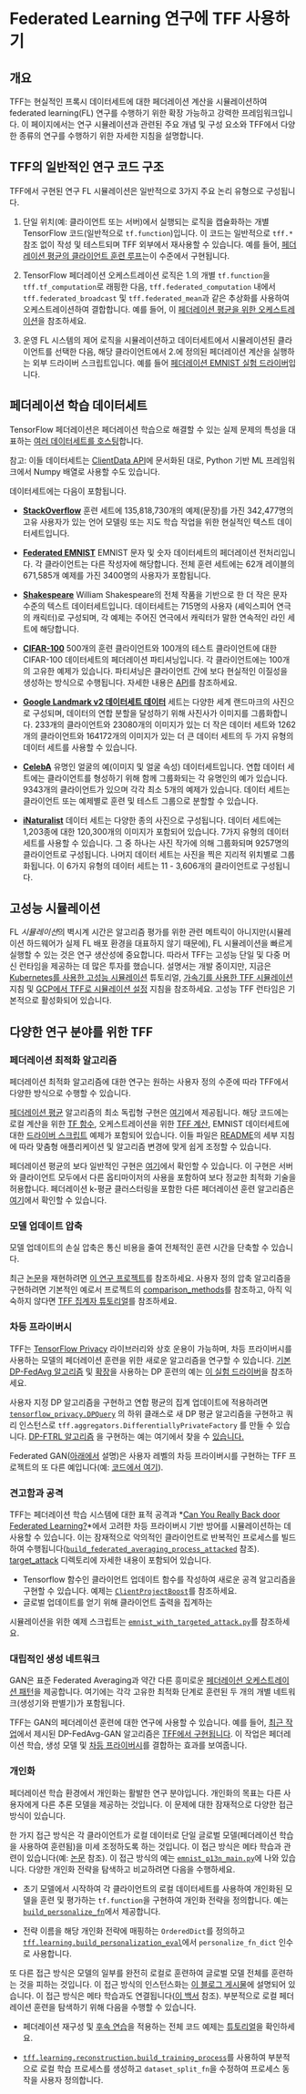 # Federated Learning 연구에 TFF 사용하기

<!-- Note that some section headings are used as deep links into the document.
     If you update those section headings, please make sure you also update
     any links to the section. -->

## 개요

TFF는 현실적인 프록시 데이터세트에 대한 페더레이션 계산을 시뮬레이션하여 federated learning(FL) 연구를 수행하기 위한 확장 가능하고 강력한 프레임워크입니다. 이 페이지에서는 연구 시뮬레이션과 관련된 주요 개념 및 구성 요소와 TFF에서 다양한 종류의 연구를 수행하기 위한 자세한 지침을 설명합니다.

## TFF의 일반적인 연구 코드 구조

TFF에서 구현된 연구 FL 시뮬레이션은 일반적으로 3가지 주요 논리 유형으로 구성됩니다.

1. 단일 위치(예: 클라이언트 또는 서버)에서 실행되는 로직을 캡슐화하는 개별 TensorFlow 코드(일반적으로 `tf.function`)입니다. 이 코드는 일반적으로 `tff.*` 참조 없이 작성 및 테스트되며 TFF 외부에서 재사용할 수 있습니다. 예를 들어, [페더레이션 평균의 클라이언트 훈련 루프](https://github.com/tensorflow/federated/blob/main/tensorflow_federated/examples/simple_fedavg/simple_fedavg_tf.py#L184-L222)는이 수준에서 구현됩니다.

2. TensorFlow 페더레이션 오케스트레이션 로직은 1.의 개별 `tf.function`을 `tff.tf_computation`로 래핑한 다음, `tff.federated_computation` 내에서 `tff.federated_broadcast` 및 `tff.federated_mean`과 같은 추상화를 사용하여 오케스트레이션하여 결합합니다. 예를 들어, 이 [페더레이션 평균을 위한 오케스트레이션](https://github.com/tensorflow/federated/blob/main/tensorflow_federated/examples/simple_fedavg/simple_fedavg_tff.py#L112-L140)을 참조하세요.

3. 운영 FL 시스템의 제어 로직을 시뮬레이션하고 데이터세트에서 시뮬레이션된 클라이언트를 선택한 다음, 해당 클라이언트에서 2.에 정의된 페더레이션 계산을 실행하는 외부 드라이버 스크립트입니다. 예를 들어 [페더레이션 EMNIST 실험 드라이버](https://github.com/tensorflow/federated/blob/main/tensorflow_federated/examples/simple_fedavg/emnist_fedavg_main.py)입니다.

## 페더레이션 학습 데이터세트

TensorFlow 페더레이션은 페더레이션 학습으로 해결할 수 있는 실제 문제의 특성을 대표하는 [여러 데이터세트를 호스팅](https://www.tensorflow.org/federated/api_docs/python/tff/simulation/datasets)합니다.

참고: 이들 데이터세트는 [ClientData API](https://www.tensorflow.org/federated/api_docs/python/tff/simulation/ClientData)에 문서화된 대로, Python 기반 ML 프레임워크에서 Numpy 배열로 사용할 수도 있습니다.

데이터세트에는 다음이 포함됩니다.

- [**StackOverflow**](https://www.tensorflow.org/federated/api_docs/python/tff/simulation/datasets/stackoverflow/load_data) 훈련 세트에 135,818,730개의 예제(문장)를 가진 342,477명의 고유 사용자가 있는 언어 모델링 또는 지도 학습 작업을 위한 현실적인 텍스트 데이터세트입니다.

- [**Federated EMNIST**](https://www.tensorflow.org/federated/api_docs/python/tff/simulation/datasets/emnist/load_data) EMNIST 문자 및 숫자 데이터세트의 페더레이션 전처리입니다. 각 클라이언트는 다른 작성자에 해당합니다. 전체 훈련 세트에는 62개 레이블의 671,585개 예제를 가진 3400명의 사용자가 포함됩니다.

- [**Shakespeare**](https://www.tensorflow.org/federated/api_docs/python/tff/simulation/datasets/shakespeare/load_data) William Shakespeare의 전체 작품을 기반으로 한 더 작은 문자 수준의 텍스트 데이터세트입니다. 데이터세트는 715명의 사용자 (셰익스피어 연극의 캐릭터)로 구성되며, 각 예제는 주어진 연극에서 캐릭터가 말한 연속적인 라인 세트에 해당합니다.

- [**CIFAR-100**](https://www.tensorflow.org/federated/api_docs/python/tff/simulation/datasets/cifar100/load_data) 500개의 훈련 클라이언트와 100개의 테스트 클라이언트에 대한 CIFAR-100 데이터세트의 페더레이션 파티셔닝입니다. 각 클라이언트에는 100개의 고유한 예제가 있습니다. 파티셔닝은 클라이언트 간에 보다 현실적인 이질성을 생성하는 방식으로 수행됩니다. 자세한 내용은 [API](https://www.tensorflow.org/federated/api_docs/python/tff/simulation/datasets/cifar100/load_data)를 참조하세요.

- [**Google Landmark v2 데이터세트 데이터**](https://www.tensorflow.org/federated/api_docs/python/tff/simulation/datasets/gldv2/load_data) 세트는 다양한 세계 랜드마크의 사진으로 구성되며, 데이터의 연합 분할을 달성하기 위해 사진사가 이미지를 그룹화합니다. 233개의 클라이언트와 23080개의 이미지가 있는 더 작은 데이터 세트와 1262개의 클라이언트와 164172개의 이미지가 있는 더 큰 데이터 세트의 두 가지 유형의 데이터 세트를 사용할 수 있습니다.

- [**CelebA**](https://www.tensorflow.org/federated/api_docs/python/tff/simulation/datasets/celeba/load_data) 유명인 얼굴의 예(이미지 및 얼굴 속성) 데이터세트입니다. 연합 데이터 세트에는 클라이언트를 형성하기 위해 함께 그룹화되는 각 유명인의 예가 있습니다. 9343개의 클라이언트가 있으며 각각 최소 5개의 예제가 있습니다. 데이터 세트는 클라이언트 또는 예제별로 훈련 및 테스트 그룹으로 분할할 수 있습니다.

- [**iNaturalist**](https://www.tensorflow.org/federated/api_docs/python/tff/simulation/datasets/inaturalist/load_data) 데이터 세트는 다양한 종의 사진으로 구성됩니다. 데이터 세트에는 1,203종에 대한 120,300개의 이미지가 포함되어 있습니다. 7가지 유형의 데이터 세트를 사용할 수 있습니다. 그 중 하나는 사진 작가에 의해 그룹화되며 9257명의 클라이언트로 구성됩니다. 나머지 데이터 세트는 사진을 찍은 지리적 위치별로 그룹화됩니다. 이 6가지 유형의 데이터 세트는 11 - 3,606개의 클라이언트로 구성됩니다.

## 고성능 시뮬레이션

FL *시뮬레이션*의 벽시계 시간은 알고리즘 평가를 위한 관련 메트릭이 아니지만(시뮬레이션 하드웨어가 실제 FL 배포 환경을 대표하지 않기 때문에), FL 시뮬레이션을 빠르게 실행할 수 있는 것은 연구 생산성에 중요합니다. 따라서 TFF는 고성능 단일 및 다중 머신 런타임을 제공하는 데 많은 투자를 했습니다. 설명서는 개발 중이지만, 지금은 [Kubernetes를 사용한 고성능 시뮬레이션](https://www.tensorflow.org/federated/tutorials/high_performance_simulation_with_kubernetes) 튜토리얼, [가속기를 사용한 TFF 시뮬레이션](https://www.tensorflow.org/federated/tutorials/simulations_with_accelerators) 지침 및 [GCP에서 TFF로 시뮬레이션 설정](https://www.tensorflow.org/federated/gcp_setup) 지침을 참조하세요. 고성능 TFF 런타임은 기본적으로 활성화되어 있습니다.

## 다양한 연구 분야를 위한 TFF

### 페더레이션 최적화 알고리즘

페더레이션 최적화 알고리즘에 대한 연구는 원하는 사용자 정의 수준에 따라 TFF에서 다양한 방식으로 수행할 수 있습니다.

[페더레이션 평균](https://arxiv.org/abs/1602.05629) 알고리즘의 최소 독립형 구현은 [여기](https://github.com/tensorflow/federated/blob/main/tensorflow_federated/examples/simple_fedavg)에서 제공됩니다. 해당 코드에는 로컬 계산을 위한 [TF 함수](https://github.com/tensorflow/federated/blob/main/tensorflow_federated/examples/simple_fedavg/simple_fedavg_tf.py), 오케스트레이션을 위한 [TFF 계산](https://github.com/tensorflow/federated/blob/main/tensorflow_federated/examples/simple_fedavg/simple_fedavg_tff.py), EMNIST 데이터세트에 대한 [드라이버 스크립트](https://github.com/tensorflow/federated/blob/main/tensorflow_federated/examples/simple_fedavg/emnist_fedavg_main.py) 예제가 포함되어 있습니다. 이들 파일은 [README](https://github.com/tensorflow/federated/blob/main/tensorflow_federated/examples/simple_fedavg/README.md)의 세부 지침에 따라 맞춤형 애플리케이션 및 알고리즘 변경에 맞게 쉽게 조정할 수 있습니다.

페더레이션 평균의 보다 일반적인 구현은 [여기](https://github.com/tensorflow/federated/blob/main/tensorflow_federated/python/learning/algorithms/fed_avg.py)에서 확인할 수 있습니다. 이 구현은 서버와 클라이언트 모두에서 다른 옵티마이저의 사용을 포함하여 보다 정교한 최적화 기술을 허용합니다. 페더레이션 k-평균 클러스터링을 포함한 다른 페더레이션 훈련 알고리즘은 [여기](https://github.com/tensorflow/federated/blob/main/tensorflow_federated/python/learning/algorithms/)에서 확인할 수 있습니다.

### 모델 업데이트 압축

모델 업데이트의 손실 압축은 통신 비용을 줄여 전체적인 훈련 시간을 단축할 수 있습니다.

최근 [논문](https://arxiv.org/abs/2201.02664)을 재현하려면 [이 연구 프로젝트](https://github.com/google-research/federated/tree/master/compressed_communication)를 참조하세요. 사용자 정의 압축 알고리즘을 구현하려면 기본적인 예로서 프로젝트의 [comparison_methods](https://github.com/google-research/federated/tree/master/compressed_communication/aggregators/comparison_methods)를 참조하고, 아직 익숙하지 않다면 [TFF 집계자 튜토리얼](https://www.tensorflow.org/federated/tutorials/custom_aggregators)를 참조하세요.

### 차등 프라이버시

TFF는 [TensorFlow Privacy](https://github.com/tensorflow/privacy) 라이브러리와 상호 운용이 가능하며, 차등 프라이버시를 사용하는 모델의 페더레이션 훈련을 위한 새로운 알고리즘을 연구할 수 있습니다. [기본 DP-FedAvg 알고리즘](https://arxiv.org/abs/1710.06963) 및 [확장](https://arxiv.org/abs/1812.06210)을 사용하는 DP 훈련의 예는 [이 실험 드라이버](https://github.com/tensorflow/federated/blob/master/tensorflow_federated/python/research/differential_privacy/stackoverflow/run_federated.py)을 참조하세요.

사용자 지정 DP 알고리즘을 구현하고 연합 평균의 집계 업데이트에 적용하려면 [`tensorflow_privacy.DPQuery`](https://github.com/tensorflow/privacy/blob/master/tensorflow_privacy/privacy/dp_query/dp_query.py#L54) 의 하위 클래스로 새 DP 평균 알고리즘을 구현하고 쿼리 인스턴스로 `tff.aggregators.DifferentiallyPrivateFactory` 를 만들 수 있습니다. [DP-FTRL 알고리즘](https://arxiv.org/abs/2103.00039) 을 구현하는 예는 여기에서 찾을 수 [있습니다.](https://github.com/google-research/federated/blob/master/dp_ftrl/dp_fedavg.py)

Federated GAN([아래에서](#generative_adversarial_networks) 설명)은 사용자 레벨의 차등 프라이버시를 구현하는 TFF 프로젝트의 또 다른 예입니다(예: [코드에서 여기](https://github.com/tensorflow/federated/blob/master/tensorflow_federated/python/research/gans/tff_gans.py#L293)).

### 견고함과 공격

TFF는 페더레이션 학습 시스템에 대한 표적 공격과 *[Can You Really Back door Federated Learning?](https://arxiv.org/abs/1911.07963)*에서 고려한 차등 프라이버시 기반 방어를 시뮬레이션하는 데 사용할 수 있습니다. 이는 잠재적으로 악의적인 클라이언트로 반복적인 프로세스를 빌드하여 수행됩니다([`build_federated_averaging_process_attacked`](https://github.com/tensorflow/federated/blob/6477a3dba6e7d852191bfd733f651fad84b82eab/tensorflow_federated/python/research/targeted_attack/attacked_fedavg.py#L412) 참조). [target_attack](https://github.com/tensorflow/federated/tree/6477a3dba6e7d852191bfd733f651fad84b82eab/tensorflow_federated/python/research/targeted_attack) 디렉토리에 자세한 내용이 포함되어 있습니다.

- Tensorflow 함수인 클라이언트 업데이트 함수를 작성하여 새로운 공격 알고리즘을 구현할 수 있습니다. 예제는 [`ClientProjectBoost`](https://github.com/tensorflow/federated/blob/6477a3dba6e7d852191bfd733f651fad84b82eab/federated_research/targeted_attack/attacked_fedavg.py#L460)를 참조하세요.
- 글로벌 업데이트를 얻기 위해 클라이언트 출력을 집계하는 [](https://github.com/tensorflow/federated/blob/6477a3dba6e7d852191bfd733f651fad84b82eab/tensorflow_federated/python/core/utils/computation_utils.py#L103)

시뮬레이션을 위한 예제 스크립트는 [`emnist_with_targeted_attack.py`](https://github.com/tensorflow/federated/blob/6477a3dba6e7d852191bfd733f651fad84b82eab/tensorflow_federated/python/research/targeted_attack/emnist_with_targeted_attack.py)를 참조하세요.

### 대립적인 생성 네트워크

GAN은 표준 Federated Averaging과 약간 다른 흥미로운 [페더레이션 오케스트레이션 패턴](https://github.com/tensorflow/federated/blob/master/tensorflow_federated/python/research/gans/tff_gans.py#L266-L316)을 제공합니다. 여기에는 각각 고유한 최적화 단계로 훈련된 두 개의 개별 네트워크(생성기와 판별기)가 포함됩니다.

TFF는 GAN의 페더레이션 훈련에 대한 연구에 사용할 수 있습니다. 예를 들어, [최근 작업](https://arxiv.org/abs/1911.06679)에서 제시된 DP-FedAvg-GAN 알고리즘은 [TFF에서 구현됩니다](https://github.com/tensorflow/federated/tree/main/federated_research/gans). 이 작업은 페더레이션 학습, 생성 모델 및 [차등 프라이버시](#differential_privacy)를 결합하는 효과를 보여줍니다.

### 개인화

페더레이션 학습 환경에서 개인화는 활발한 연구 분야입니다. 개인화의 목표는 다른 사용자에게 다른 추론 모델을 제공하는 것입니다. 이 문제에 대한 잠재적으로 다양한 접근 방식이 있습니다.

한 가지 접근 방식은 각 클라이언트가 로컬 데이터로 단일 글로벌 모델(페더레이션 학습을 사용하여 훈련됨)을 미세 조정하도록 하는 것입니다. 이 접근 방식은 메타 학습과 관련이 있습니다(예: [논문](https://arxiv.org/abs/1909.12488) 참조). 이 접근 방식의 예는 [`emnist_p13n_main.py`](https://github.com/tensorflow/federated/blob/main/tensorflow_federated/examples/personalization/emnist_p13n_main.py)에 나와 있습니다. 다양한 개인화 전략을 탐색하고 비교하려면 다음을 수행하세요.

- 초기 모델에서 시작하여 각 클라이언트의 로컬 데이터세트를 사용하여 개인화된 모델을 훈련 및 평가하는 `tf.function`을 구현하여 개인화 전략을 정의합니다. 예는 [`build_personalize_fn`](https://github.com/tensorflow/federated/blob/main/tensorflow_federated/examples/personalization/p13n_utils.py)에서 제공합니다.

- 전략 이름을 해당 개인화 전략에 매핑하는 `OrderedDict`를 정의하고 [`tff.learning.build_personalization_eval`](https://www.tensorflow.org/federated/api_docs/python/tff/learning/build_personalization_eval)에서 `personalize_fn_dict` 인수로 사용합니다.

또 다른 접근 방식은 모델의 일부를 완전히 로컬로 훈련하여 글로벌 모델 전체를 훈련하는 것을 피하는 것입니다. 이 접근 방식의 인스턴스화는 [이 블로그 게시물](https://ai.googleblog.com/2021/12/a-scalable-approach-for-partially-local.html)에 설명되어 있습니다. 이 접근 방식은 메타 학습과도 연결됩니다([이 백서](https://arxiv.org/abs/2102.03448) 참조). 부분적으로 로컬 페더레이션 훈련을 탐색하기 위해 다음을 수행할 수 있습니다.

- 페더레이션 재구성 및 [후속 연습](https://www.tensorflow.org/federated/tutorials/federated_reconstruction_for_matrix_factorization#further_explorations)을 적용하는 전체 코드 예제는 [튜토리얼](https://www.tensorflow.org/federated/tutorials/federated_reconstruction_for_matrix_factorization)을 확인하세요.

- [`tff.learning.reconstruction.build_training_process`](https://www.tensorflow.org/federated/api_docs/python/tff/learning/reconstruction/build_training_process)를 사용하여 부분적으로 로컬 학습 프로세스를 생성하고 `dataset_split_fn`을 수정하여 프로세스 동작을 사용자 정의합니다.
